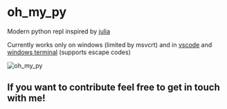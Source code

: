 # oh_my_py

Modern python repl inspired by [julia](https://github.com/JuliaLang/julia)

Currently works only on windows (limited by msvcrt) and in [vscode](https://github.com/microsoft/vscode) and [windows terminal](https://github.com/microsoft/terminal) (supports escape codes)

![oh_my_py](https://i.imgur.com/TrGrwVu.png)

## If you want to contribute feel free to get in touch with me!